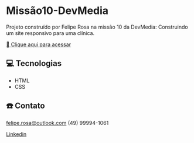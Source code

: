 # Missão10-DevMedia

Projeto construído por Felipe Rosa na missão 10 da DevMedia: Construindo um site responsivo para uma clínica.

[🔗 Clique aqui para acessar](https://feliperos-a.github.io/Missao10-DevMedia/)

## 💻 Tecnologias 

- HTML
- CSS

## ☎️ Contato

felipe.rosa@outlook.com
(49) 99994-1061

[Linkedin](https://www.linkedin.com/in/ifeliperosa/)
